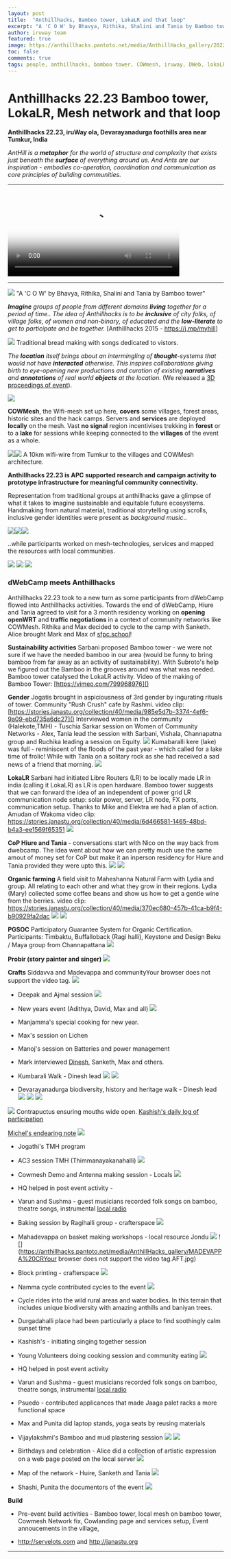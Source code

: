 ```yaml
---
layout: post
title:  "Anthillhacks, Bamboo tower, LokaLR and that loop"
excerpt: "A 'C O W' by Bhavya, Rithika, Shalini and Tania by Bamboo tower"
author: iruway team
featured: true
image: https://anthillhacks.pantoto.net/media/AnthillHacks_gallery/20221218_183633.jpg
toc: false
comments: true
tags: people, anthillhacks, bamboo tower, COWmesh, iruway, DWeb, lokaLR, Community Networks, Janastu
---
```



# Anthillhacks 22.23 Bamboo tower, LokaLR, Mesh network and that loop

**Anthillhacks 22.23, iruWay ola, Devarayanadurga foothills area near Tumkur, India**

*AntHill is a **metaphor** for the world of structure and complexity that exists just beneath the **surface** of everything around us. And Ants are our inspiration - embodies co-operation, coordination and communication as core principles of building communities.* 

---
<video width="400" poster="https://iruway.janastu.org/assets/icons/logo.png" controls>
  <source src="https://papadminio.janastu.org/papad/archive/77698ad6526cb9237d41031e740e37d8.mp4" type="video/mp4">
</video> 

---

![](https://anthillhacks.pantoto.net/media/AnthillHacks_gallery/20221218_183633.jpg)
"A 'C O W' by Bhavya, Rithika, Shalini and Tania by Bamboo tower"

***Imagine** groups of people from different domains **living** together for a period of time.. The idea of Anthillhacks is to be **inclusive** of city folks, of village folks, of women and non-binary, of educated and the **low-literate** to get to participate and be together.* [Anthillhacks 2015 - <https://j.mp/myhill>]

![](https://anthillhacks.pantoto.net/media/AnthillHacks_gallery/20221218_164049%20community%20cook.jpg)
Traditional bread making with songs dedicated to vistors.

*The **location** itself brings about an intermingling of **thought**-systems that would not have **interacted** otherwise. This inspires collaborations giving birth to eye-opening new productions and curation of existing **narratives** and **annotations** of real world **objects** at the location.* (We released a [3D proceedings of event](anthill.janastu.org)).

![](https://pad.ccc-p.org/uploads/a5dda6bf-b8cb-4ac2-8d4a-37b8da31966f.jpg)

**COWMesh**, the Wifi-mesh set up here, **covers** some villages, forest areas, historic sites and the hack camps. Servers and **services** are deployed **locally** on the mesh. Vast **no signal** region incentivises trekking in **forest** or to a **lake** for sessions while keeping connected to the **villages** of the event as a whole.

![](https://hackmd.io/_uploads/Hyvic4SS3.jpg)![](https://hackmd.io/_uploads/Syzto4BHh.jpg)
A 10km wifi-wire from Tumkur to the villages and COWMesh architecture. 


**Anthillhacks 22.23 is APC supported research and campaign activity to prototype infrastructure for meaningful community connectivity.**

Representation from traditional groups at anthillhacks gave a glimpse of what it takes to imagine sustainable and equitable future ecosystems. Handmaking from natural material, traditional storytelling using scrolls, inclusive gender identities were present as *background music*..

![](https://anthillhacks.pantoto.net/media/AnthillHacks_gallery/20221219_124043%20Jandu.jpg)![](https://anthillhacks.pantoto.net/media/AnthillHacks_gallery/20221219_121954%20Prabir.jpg)![](https://anthillhacks.pantoto.net/media/AnthillHacks_gallery/20221218_164049%20community%20cook.jpg)

..while participants worked on mesh-technologies, services and mapped the resources with local communities.

![](https://anthillhacks.pantoto.net/media/AnthillHacks_gallery/DD%20hill%20network%20D/20221225_133832.jpg)
![](https://anthillhacks.pantoto.net/media/AnthillHacks_gallery/IMG_2287.JPG)
![](https://anthillhacks.pantoto.net/media/CoP/IMG_20221227_170756%20Hure.jpg)

### dWebCamp meets Anthillhacks

Anthillhacks 22.23 took to a new turn as some participants from dWebCamp flowed into Anthillhacks activities. Towards the end of dWebCamp, Hiure and Tania agreed to visit for a 3 month residency working on **opening openWRT** and **traffic negotiations** in a context of community networks like COWMesh. Rithika and Max decided to cycle to the camp with Sanketh. Alice brought Mark and Max of [sfpc.school](https://sfpc.school)!

**Sustainability activities**
Sarbani proposed Bamboo tower - we were not sure if we have the needed bamboo in our area (would be funny to bring bamboo from far away as an activity of sustainability). With Subroto's help we figured out the Bamboo in the grooves around was what was needed. Bamboo tower catalysed the LokaLR activity. Video of the making of Bamboo Tower: [https://vimeo.com/799968976]()


**Gender**
Jogatis brought in aspiciousness of 3rd gender by ingurating rituals of tower. Community "Rush Crush" cafe by Rashmi. video clip: [https://stories.janastu.org/collection/40/media/985e5d7b-3374-4ef6-9a09-ebd735a6dc27]()
Interviewed women in the community (Halekote,TMH) - Tuschia Sarkar
session on Women of Community Networks - Alex, Tania lead the session with Sarbani, Vishala, Channapatna group and Ruchika leading a session on Equity.
![](https://anthillhacks.pantoto.net/media/AnthillHacks_gallery/ruthika%20interview%20on%20gender.jpg)
Kumabaralli kere (lake) was full - reminiscent of the floods of the past year - which called for a lake time of frolic! While with Tania on a solitary rock as she had received a sad news of a friend that morning. ![](https://anthillhacks.pantoto.net/media/CoP/Kumbaralli%20lake/20221224_091854.jpg)

**LokaLR**
Sarbani had initiated Libre Routers (LR) to be locally made LR in india (calling it LokaLR) as LR is open hardware. Bamboo tower suggests that we can forward the idea of an independent of power grid LR communication node setup: solar power, server, LR node, FX ports, communication setup. Thanks to Mike and Elektra we had a plan of action. Amudan of Wakoma
video clip: <https://stories.janastu.org/collection/40/media/6d466581-1465-48bd-b4a3-ee1569f65351>
![](https://anthillhacks.pantoto.net/media/AnthillHacks_gallery/AMUDAN%20ON%20LR.00.jpg)


**CoP Hiure and Tania** - conversations start with Nico on the way back from dwebcamp.
The idea went about how we can pretty much use the same amout of money set for CoP but make it an inperson residency for Hiure and Tania provided they were upto this.
![](https://anthillhacks.pantoto.net/media/AnthillHacks_gallery/hure.03.jpg)
![](https://anthillhacks.pantoto.net/media/AnthillHacks_gallery/DD%20hill%20network%20D/20221225_144829.jpg)


**Organic farming**
A field visit to Maheshanna Natural Farm with Lydia and group. All relating to each other and what they grow in their regions.
Lydia (Mary) collected some coffee beans and show us how to get a gentle wine from the berries. video clip:  <https://stories.janastu.org/collection/40/media/370ec680-457b-41ca-b9f4-b90929fa2dac>
![](https://anthillhacks.pantoto.net/media/AnthillHacks_gallery/maheshanna%20farm.02.jpg)
![](https://anthillhacks.pantoto.net/media/AnthillHacks_gallery/maheshanna%20farm%20inside%20home.jpg)

**PGSOC**
Participatory Guarantee System for Organic Certification.
Participants: Timbaktu, Buffalloback (Ragi halli), Keystone and Design Beku / Maya group from Channapattana
![](https://anthillhacks.pantoto.net/media/AnthillHacks_gallery/TIMBAKTU.jpg)

**Probir (story painter and singer)**
![](https://anthillhacks.pantoto.net/media/AnthillHacks_gallery/20221219_121954%20Prabir.jpg)

**Crafts**
Siddavva and Madevappa and communityYour browser does not support the video tag.
![](https://anthillhacks.pantoto.net/media/AnthillHacks_gallery/20221219_124043%20Jandu.jpg)


* Deepak and Ajmal session
![](https://anthillhacks.pantoto.net/media/Open%20studio/IMG_20220817_182513.jpg)

* New years event (Adithya, David, Max and all)
![](https://anthillhacks.pantoto.net/media/AnthillHacks_gallery/NEW%20YEAR%201.jpg)

* Manjamma's special cooking for new year. 
* Max's session on Lichen
* Manoj's session on Batteries and power management
* Mark interviewed [Dinesh](https://https://docs.google.com/document/d/1jd8vywh0sTjfPYQdcXlvd3JtKn9hhpRw/edit?usp=sharing&ouid=107264692599489272370&rtpof=true&sd=true), Sanketh, Max and others.



* Kumbarali Walk - Dinesh lead
![](https://anthillhacks.pantoto.net/media/CoP/Kumbaralli%20lake/20221224_083759.jpg) 
![](https://anthillhacks.pantoto.net/media/CoP/Kumbaralli%20lake/20221224_101711.jpg)

* Devarayanadurga biodiversity, history and heritage walk - Dinesh lead
![](https://anthillhacks.pantoto.net/media/CoP/DD%20hill%20hiking/20221225_101451.jpg)
![](https://anthillhacks.pantoto.net/media/CoP/DD%20hill%20hiking/20221225_102817.jpg)
![](https://anthillhacks.pantoto.net/media/CoP/DD%20hill%20hiking/20221225_112207.jpg)

![](https://anthillhacks.pantoto.net/media/AnthillHacks_gallery/20221219_114534%20Kashis.jpg)
Contrapuctus ensuring mouths wide open. [Kashish's daily log of participation](https://contrapunctus.codeberg.page/blog/)

[Michel's endearing note](https://pad.ccc-p.org/EodOGQ-JS4GsiTOdvNaWbg?view)
![](https://hackmd.io/_uploads/Hk6fgjLSh.jpg)

 
* Jogathi's TMH program
* AC3 session TMH (Thimmanayakanahalli)
![](https://anthillhacks.pantoto.net/media/CoP/DD%20hill%20node/20221214_200509%20Taniya.jpg)

* Cowmesh Demo and Antenna making session - Locals
![](https://anthillhacks.pantoto.net/media/CoP/IMG_20221227_155421%20Antena%20workshop.jpg)

* HQ helped in post event activity - 
* Varun and Sushma - guest musicians recorded folk songs on bamboo, theatre songs, instrumental
[local radio](http://radio.iruway.in/)

* Baking session by Ragihalli group - crafterspace 
![](https://anthillhacks.pantoto.net/media/AnthillHacks_gallery/saju%20.ragi%20halli%20team.jpg)

* Mahadevappa on basket making workshops - local resource Jondu
![](https://anthillhacks.pantoto.net/media/AnthillHacks_gallery/MADEVAPPA.jpg)
![](https://anthillhacks.pantoto.net/media/AnthillHacks_gallery/MADEVAPPA%20CRYour browser does not support the video tag.AFT.jpg)

* Block printing - crafterspace
![](https://anthillhacks.pantoto.net/media/Open%20studio/IMG_20220629_124646.jpg)

* Namma cycle contributed cycles to the event
![](https://anthillhacks.pantoto.net/media/Rithika%20Max%20cycle%20trip/20221217_081236.jpg)
* Cycle rides into the wild rural areas and water bodies. In this terrain that includes unique biodiversity with amazing anthills and baniyan trees. 

* Durgadahalli place had been particularly a place to find soothingly calm sunset time

* Kashish's - initiating singing together session

* Young Volunteers doing cooking session and community eating 
![](https://anthillhacks.pantoto.net/media/AnthillHacks_gallery/20221218_192027Michel.jpg)

* HQ helped in post event activity

* Varun and Sushma - guest musicians recorded folk songs on bamboo, theatre songs, instrumental
[local radio](http://radio.iruway.in/)

* Psuedo - contributed applicances that made Jaaga palet racks a more functional space 

* Max and Punita did laptop stands, yoga seats by reusing materials

* Vijaylakshmi's Bamboo and mud plastering session
![](https://anthillhacks.pantoto.net/media/AnthillHacks_gallery/VIJU%20MUD%20PLASTERING/20221218_133245.jpg)
![](https://anthillhacks.pantoto.net/media/AnthillHacks_gallery/VIJU%20MUD%20PLASTERING/20221218_132952.jpg)

* Birthdays and celebration - Alice did a collection of artistic expression on a web page posted on the local server ![](https://anthillhacks.pantoto.net/media/AnthillHacks_gallery/Crafter%20space/20221222_210013%280%29.jpg)

* Map of the network - Huire, Sanketh and Tania
![](https://anthillhacks.pantoto.net/media/CoP/NETWORK%20MAP.jpg)

* Shashi, Punita the documentors of the event
![](https://anthillhacks.pantoto.net/media/AnthillHacks_gallery/Crafter%20space/20221222_143031.jpg)

**Build**
* Pre-event build activities - Bamboo tower, local mesh on bamboo tower, Cowmesh Network fix, Cowlanding page and services setup, Event annoucements in the village, 

* <http://servelots.com> and <http://janastu.org>

---
